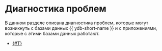 # Диагностика проблем

В данном разделе описана диагностика проблем, которые могут возникнуть с базами данных {{ ydb-short-name }} и с приложениями, которые с этими базами данных работают.

- [{#T}](performance/index.md)
